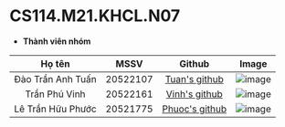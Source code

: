 # CS114.M21.KHCL.N07
- **Thành viên nhóm**


|       Họ tên      |   MSSV   |                          Github                          |Image|
|:-----------------:|:--------:|:--------------------------------------------------------:|:---:|
| Đào Trần Anh Tuấn | 20522107 | [Tuan's github](https://github.com/daotrananhtuan09102002) |![image](https://user-images.githubusercontent.com/79463278/162102058-e574d00e-133f-4775-be5f-f377ba21423b.png)|
| Trần Phú Vinh     | 20522161 | [Vinh's github](https://github.com/Zrmikstri)              |![image](https://user-images.githubusercontent.com/79463278/162102230-a2a4fdd4-a7dd-4375-af9b-5dbbde72b47e.png)|
|Lê Trần Hữu Phước| 20521775 |[Phuoc's github](https://github.com/greentealatte2105)|![image](https://user-images.githubusercontent.com/79463278/162102133-7621dbd1-862c-4acf-ab98-4e27f4df3c6b.png)|
